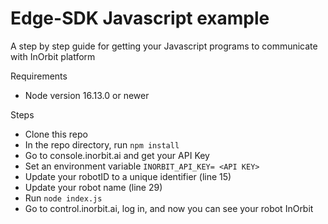 # Edge-SDK Javascript example
A step by step guide for getting your Javascript programs to communicate with InOrbit platform 

Requirements
- Node version 16.13.0 or newer 


Steps
- Clone this repo
- In the repo directory, run `npm install`
- Go to console.inorbit.ai and get your API Key
- Set an environment variable `INORBIT_API_KEY= <API KEY>`
- Update your robotID to a unique identifier (line 15)
- Update your robot name (line 29)
- Run `node index.js`
- Go to control.inorbit.ai, log in, and now you can see your robot InOrbit